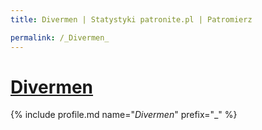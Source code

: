 ```yaml
---
title: Divermen | Statystyki patronite.pl | Patromierz

permalink: /_Divermen_
---
```


# [Divermen](https://patronite.pl/_Divermen_)

{% include profile.md name="_Divermen_" prefix="_" %}
